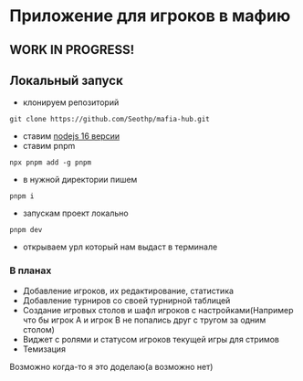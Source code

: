# Приложение для игроков в мафию
## WORK IN PROGRESS!
## Локальный запуск
- клонируем репозиторий
```
git clone https://github.com/Seothp/mafia-hub.git
```
- ставим [nodejs 16 версии](https://nodejs.org/en/)
- ставим pnpm
```
npx pnpm add -g pnpm
```
- в нужной директории пишем 
```
pnpm i
```
- запускам проект локально
```
pnpm dev
```
- открываем урл который нам выдаст в терминале

### В планах
- Добавление игроков, их редактирование, статистика
- Добавление турниров со своей турнирной таблицей
- Создание игровых столов и шафл игроков с настройками(Например что бы игрок A и игрок B не попались друг с тругом за одним столом)
- Виджет с ролями и статусом игроков текущей игры для стримов
- Темизация

Возможно когда-то я это доделаю(а возможно нет)
